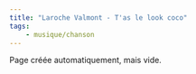 ```yaml
---
title: "Laroche Valmont - T'as le look coco"
tags:
    - musique/chanson
---
```


Page créée automatiquement, mais vide.
